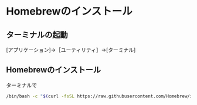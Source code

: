 # Homebrewのインストール

## ターミナルの起動

[アプリケーション]→［ユーティリティ］→[ターミナル]

## Homebrewのインストール
ターミナルで
```sh
/bin/bash -c "$(curl -fsSL https://raw.githubusercontent.com/Homebrew/install/HEAD/install.sh)"
```
